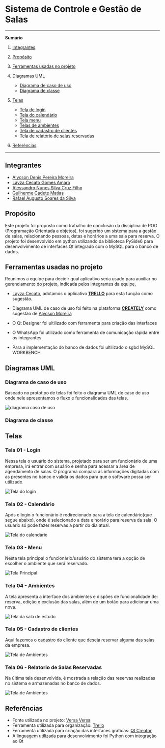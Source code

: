 # Sistema de Controle e Gestão de Salas

*******
**Sumário**

1. [Integrantes](#integrantes)

2. [Propósito](#proposito)

3. [Ferramentas usadas no projeto](#ferramentas)

4. [Diagramas UML](#diagramas)
    - [Diagrama de caso de uso](#casouso)
    - [Diagrama de classe](#diagclasse)
    
5. [Telas](#telas)
    - [Tela de login](#telalogin)
    - [Tela do calendário](#telacalen)
    - [Tela menu](#telamenu)
    - [Telas de ambientes](#telaambiente)
    - [Tela de cadastro de clientes](#telacliente)
    - [Tela de relatório de salas reservadas](#telarelatorio)    
    
6. [Referências](#ref)

*******
<div id='integrantes'/>

## Integrantes

* [Alycson Denis Pereira Moreira](https://github.com/Alycson-Moreira)
* [Layza Cecato Gomes Amaro](https://github.com/layzacecato-dev)
* [Alessandro Nunes Silva Cruz Filho](https://github.com/AlessandroNunes10)
* [Guilherme Cadete Matias](https://github.com/kadetete)
* [Rafael Augusto Soares da Silva](https://github.com/Rafael)

<div id='proposito'/>

## Propósito

Este projeto foi proposto como trabalho de conclusão da disciplina de POO (Programação Orientada a objetos), foi sugerido um sistema para a gestão de salas, relacionando pessoas, datas e horários a uma sala para reserva. O projeto foi desenvolvido em python utilizando da biblioteca PySide6 para desenvolvimento de interfaces Qt integrado com o MySQL para o banco de dados.

<div id='ferramentas'/>

## Ferramentas usadas no projeto
Reunimos a equipe para decidir qual aplicativo seria usado para auxiliar no gerenciamento do projeto, indicada pelos integrantes da equipe, 

* [Layza Cecato](https://github.com/layzacecato-dev), adotamos o aplicativo [**TRELLO**](https://trello.com/home) para esta função como sugestão.

* Diagrama UML de caso de uso foi feito na plataforma [**CREATELY**](https://creately.com/) como sugestão de [Alycson Moreira](https://github.com/Alycson-Moreira)

* O Qt Designer foi ultilizado com ferramenta para criação das interfaces 

* O WhatsApp foi utilizado como ferramenta de comunicação rápida entre os integrantes

* Para a implementação do banco de dados foi ultilizado o sgbd MySQL WORKBENCH

<div id='diagramas'/>

## Diagramas UML

<div id='casouso'/>

### Diagrama de caso de uso
Baseado no prototipo de telas foi feito o diagrama UML de caso de uso onde nele apresentamos o fluxo e funcionalidades das telas. 

![diagrama caso de uso](img/diagrama_uml_caso_de_uso.png)

<div id='diagclasse'/>

### Diagrama de classe

<div id='telas'/>

## Telas

<div id='telalogin'/>

### Tela 01 - Login
Nessa tela o usuário do sistema, projetado para ser um funcionário de uma empresa, irá entrar com usuário e senha para acessar a área de agendamento de salas. O programa compara as informações digitadas com as presentes no banco e valida os dados para que o software possa ser utilizado.

![Tela do login](img/telalogin_final.png)

<div id='telacalen'/>

### Tela 02 - Calendário
Após o login o funcionário é redirecionado para a tela de calendário(que segue abaixo), onde é selecionado a data e horário para reserva da sala. O usuário só pode fazer reservas a partir do dia atual.

![Tela do calendário](img/telacalen_final.png)

<div id='telamenu'/>

### Tela 03 - Menu
Nesta tela principal o funcionário/usuário do sistema terá a opção de escolher o ambiente que será reservado.

![Tela Principal](img/telamenu_final.png)

<div id='telaambiente'/>

### Tela 04 - Ambientes
A tela apresenta a interface dos ambientes e dispões de funcionalidade de: reserva, edição e exclusão das salas, além de um botão para adicionar uma nova.

![Tela da sala de estudo](img/telasaladeestudo_final.png)

<div id='telacliente'/>

### Tela 05 - Cadastro de clientes
Aqui fazemos o cadastro do cliente que deseja reservar alguma das salas da empresa.

![Tela de Ambientes](img/cliente_cadastro.png)

<div id='telarelatorio'/>

### Tela 06 - Relatorio de Salas Reservadas
Na última tela desenvolvida, é mostrada a relação das reservas realizadas no sistema e armazenadas no banco de dados.

![Tela de Ambientes](img/relatoriodesalas.png)

<div id='ref'/>

## Referências
* Fonte utilizada no projeto: [Versa Versa](www.dafont.com/pt/versa-versa.font)
* Ferramenta utilizada para organização: [Trello](https://trello.com/home)
* Ferramenta utilizada para criação das interfaces gráficas: [Qt Creator](https://www.qt.io/product/development-tools)
* A linguagem utilizada para desenvolvimento foi Python com integração ao Qt
